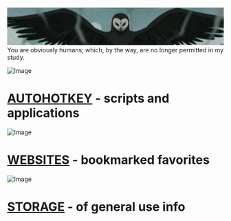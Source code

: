 ![Image](/Storage/Images/5567A900-92BB-4078-A3DA-51D8E4EA09C5.jpeg)
      You are obviously humans; which, by the way, are no longer permitted in my study.

![Image](http://www.iconninja.com/files/325/698/417/h-icon.png)
# [AUTOHOTKEY](https://pauljohnsgit.github.io/AutoHotKey/) - scripts and applications

![Image](http://www.iconninja.com/files/189/709/205/favorites-bookmark-google-bookmarks-icon.png)
# [WEBSITES](Websites.md) - bookmarked favorites

![Image](http://www.iconninja.com/files/921/194/481/storage-folder-cloud-storage-cloud-icloud-mac-icon.png)
# [STORAGE](Storage/Test.md) - of general use info
